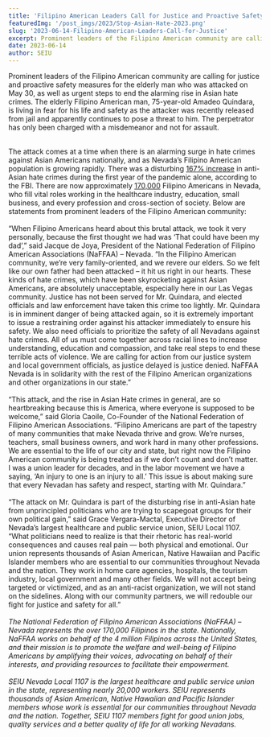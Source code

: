 ```yaml
---
title: 'Filipino American Leaders Call for Justice and Proactive Safety Measures for Elderly Man Who Was Attacked, and Urgent Steps to End Asian Hate'
featuredImg: '/post_imgs/2023/Stop-Asian-Hate-2023.png'
slug: '2023-06-14-Filipino-American-Leaders-Call-for-Justice'
excerpt: Prominent leaders of the Filipino American community are calling for justice and proactive safety measures for the elderly man who was attacked on May 30, as well as urgent steps to end the alarming rise in Asian hate crimes. 
date: 2023-06-14
author: SEIU
---
```


Prominent leaders of the Filipino American community are calling for justice and proactive safety measures for the elderly man who was attacked on May 30, as well as urgent steps to end the alarming rise in Asian hate crimes. The elderly Filipino American man, 75-year-old Amadeo Quindara, is living in fear for his life and safety as the attacker was recently released from jail and apparently continues to pose a threat to him. The perpetrator has only been charged with a misdemeanor and not for assault.
<br>
<br>

The attack comes at a time when there is an alarming surge in hate crimes against Asian Americans nationally, and as Nevada’s Filipino American population is growing rapidly. There was a disturbing [167% increase](https://www.themarshallproject.org/2023/03/25/asian-hate-crime-fbi-black-lgbtq) in anti-Asian hate crimes during the first year of the pandemic alone, according to the FBI. There are now approximately [170,000](https://en.wikipedia.org/wiki/Demographics_of_Filipino_Americans) Filipino Americans in Nevada, who fill vital roles working in the healthcare industry, education, small business, and every profession and cross-section of society. Below are statements from prominent leaders of the Filipino American community:
<br>
<br>
“When Filipino Americans heard about this brutal attack, we took it very personally, because the first thought we had was ‘That could have been my dad’,” said Jacque de Joya, President of the National Federation of Filipino American Associations (NaFFAA) – Nevada. “In the Filipino American community, we’re very family-oriented, and we revere our elders. So we felt like our own father had been attacked – it hit us right in our hearts. These kinds of hate crimes, which have been skyrocketing against Asian Americans, are absolutely unacceptable, especially here in our Las Vegas community. Justice has not been served for Mr. Quindara, and elected officials and law enforcement have taken this crime too lightly. Mr. Quindara is in imminent danger of being attacked again, so it is extremely important to issue a restraining order against his attacker immediately to ensure his safety. We also need officials to prioritize the safety of all Nevadans against hate crimes. All of us must come together across racial lines to increase understanding, education and compassion, and take real steps to end these terrible acts of violence. We are calling for action from our justice system and local government officials, as justice delayed is justice denied. NaFFAA Nevada is in solidarity with the rest of the Filipino American organizations and other organizations in our state.”
<br>
<br>
“This attack, and the rise in Asian Hate crimes in general, are so heartbreaking because this is America, where everyone is supposed to be welcome,” said Gloria Caoile, Co-Founder of the National Federation of Filipino American Associations. “Filipino Americans are part of the tapestry of many communities that make Nevada thrive and grow. We’re nurses, teachers, small business owners, and work hard in many other professions. We are essential to the life of our city and state, but right now the Filipino American community is being treated as if we don’t count and don’t matter. I was a union leader for decades, and in the labor movement we have a saying, ‘An injury to one is an injury to all.’ This issue is about making sure that every Nevadan has safety and respect, starting with Mr. Quindara.”
<br>
<br>
“The attack on Mr. Quindara is part of the disturbing rise in anti-Asian hate from unprincipled politicians who are trying to scapegoat groups for their own political gain,” said Grace Vergara-Mactal, Executive Director of Nevada’s largest healthcare and public service union, SEIU Local 1107. “What politicians need to realize is that their rhetoric has real-world consequences and causes real pain — both physical and emotional. Our union represents thousands of Asian American, Native Hawaiian and Pacific Islander members who are essential to our communities throughout Nevada and the nation. They work in home care agencies, hospitals, the tourism industry, local government and many other fields. We will not accept being targeted or victimized, and as an anti-racist organization, we will not stand on the sidelines. Along with our community partners, we will redouble our fight for justice and safety for all.”
<br>
<br>
*The National Federation of Filipino American Associations (NaFFAA) – Nevada represents the over 170,000 Filipinos in the state. Nationally, NaFFAA works on behalf of the 4 million Filipinos across the United States, and their mission is to promote the welfare and well-being of Filipino Americans by amplifying their voices, advocating on behalf of their interests, and providing resources to facilitate their empowerment.*
<br>
<br>
*SEIU Nevada Local 1107 is the largest healthcare and public service union in the state, representing nearly 20,000 workers. SEIU represents thousands of Asian American, Native Hawaiian and Pacific Islander members whose work is essential for our communities throughout Nevada and the nation. Together, SEIU 1107 members fight for good union jobs, quality services and a better quality of life for all working Nevadans.*



